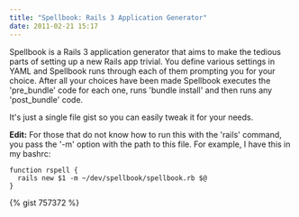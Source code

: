 ```yaml
---
title: "Spellbook: Rails 3 Application Generator"
date: 2011-02-21 15:17
---
```

<p>Spellbook is a Rails 3 application generator that aims to make the tedious
parts of setting up a new Rails app trivial. You define various settings in
YAML and Spellbook runs through each of them prompting you for your choice.
After all your choices have been made Spellbook executes the 'pre_bundle' code
for each one, runs 'bundle install' and then runs any 'post_bundle' code.</p>
<p>It's just a single file gist so you can easily tweak it for your needs.</p>
<p><strong>Edit:</strong> For those that do not know how to run this with the
'rails' command, you pass the '-m' option with the path to this file. For
example, I have this in my bashrc:</p>
<pre><code>function rspell {
  rails new $1 -m ~/dev/spellbook/spellbook.rb $@
}
</code></pre>
{% gist 757372 %}
